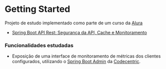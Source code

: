 # Getting Started
Projeto de estudo implementado como parte de um curso da [Alura](https://www.alura.com.br/)
* [Spring Boot API Rest: Segurança da API, Cache e Monitoramento](https://www.alura.com.br/curso-online-spring-boot-seguranca-cache-monitoramento)

### Funcionalidades estudadas
* Exposição de uma interface de monitoramento de métricas dos clientes configurados, utilizando o [Spring Boot Admin](https://github.com/codecentric/spring-boot-admin) da [Codecentric](https://github.com/codecentric).
